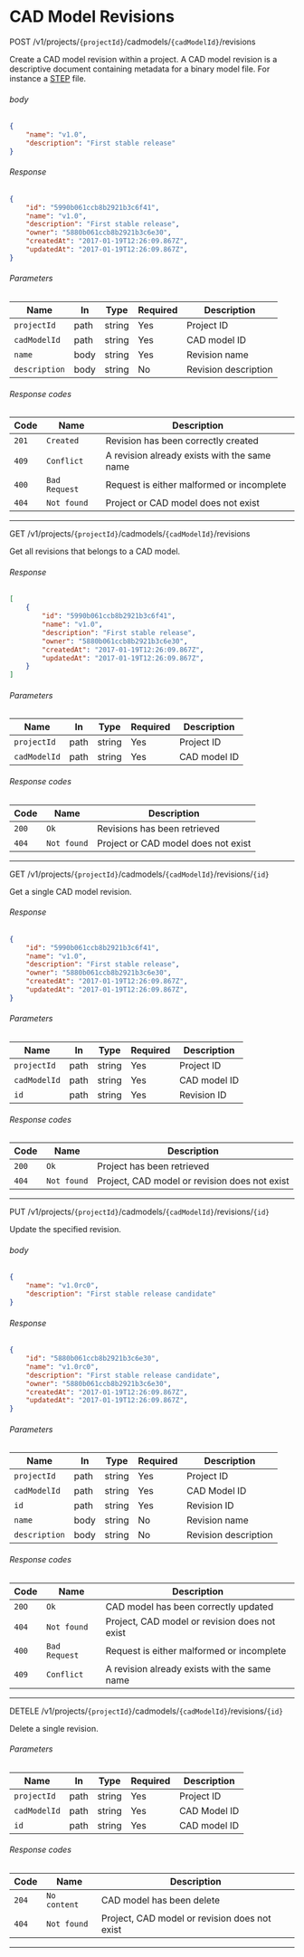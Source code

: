 # CAD Model Revisions

<span class="api method post">POST</span> <span class="api label">/v1/projects/`{projectId}`/cadmodels/`{cadModelId}`/revisions</span>

Create a CAD model revision within a project. A CAD model revision is a descriptive document
containing metadata for a binary model file. For instance a [STEP](https://en.wikipedia.org/wiki/ISO_10303)
file.

###### body

```json
{
    "name": "v1.0",
    "description": "First stable release"
}
```

###### Response

```json
{
    "id": "5990b061ccb8b2921b3c6f41",
    "name": "v1.0",
    "description": "First stable release",
    "owner": "5880b061ccb8b2921b3c6e30",
    "createdAt": "2017-01-19T12:26:09.867Z",
    "updatedAt": "2017-01-19T12:26:09.867Z",
}
```

###### Parameters

Name           | In    | Type     | Required | Description
---------------|-------|----------|----------|-----------------------------------
`projectId`    | path  | string   | Yes      | Project ID
`cadModelId`   | path  | string   | Yes      | CAD model ID
`name`         | body  | string   | Yes      | Revision name
`description`  | body  | string   | No       | Revision description

###### Response codes

Code   | Name             | Description
-------|------------------|---------------------------------------------------
`201`  | `Created`        | Revision has been correctly created
`409`  | `Conflict`       | A revision already exists with the same name
`400`  | `Bad Request`    | Request is either malformed or incomplete
`404`  | `Not found`      | Project or CAD model does not exist

___

<span class="api method get">GET</span> <span class="api label">/v1/projects/`{projectId}`/cadmodels/`{cadModelId}`/revisions</span>

Get all revisions that belongs to a CAD model.

###### Response

```json
[
    {
        "id": "5990b061ccb8b2921b3c6f41",
        "name": "v1.0",
        "description": "First stable release",
        "owner": "5880b061ccb8b2921b3c6e30",
        "createdAt": "2017-01-19T12:26:09.867Z",
        "updatedAt": "2017-01-19T12:26:09.867Z",
    }
]
```

###### Parameters

Name           | In    | Type     | Required | Description
---------------|-------|----------|----------|-----------------------------------
`projectId`    | path  | string   | Yes      | Project ID
`cadModelId`   | path  | string   | Yes      | CAD model ID

###### Response codes

Code   | Name             | Description
-------|------------------|---------------------------------------------------
`200`  | `Ok`             | Revisions has been retrieved
`404`  | `Not found`      | Project or CAD model does not exist

___

<span class="api method get">GET</span> <span class="api label">/v1/projects/`{projectId}`/cadmodels/`{cadModelId}`/revisions/`{id}`</span>

Get a single CAD model revision.

###### Response

```json
{
    "id": "5990b061ccb8b2921b3c6f41",
    "name": "v1.0",
    "description": "First stable release",
    "owner": "5880b061ccb8b2921b3c6e30",
    "createdAt": "2017-01-19T12:26:09.867Z",
    "updatedAt": "2017-01-19T12:26:09.867Z",
}
```

###### Parameters

Name           | In    | Type     | Required | Description
---------------|-------|----------|----------|-----------------------------------
`projectId`    | path  | string   | Yes      | Project ID
`cadModelId`   | path  | string   | Yes      | CAD model ID
`id`           | path  | string   | Yes      | Revision ID

###### Response codes

Code   | Name             | Description
-------|------------------|---------------------------------------------------
`200`  | `Ok`             | Project has been retrieved
`404`  | `Not found`      | Project, CAD model or revision does not exist

___

<span class="api method put">PUT</span> <span class="api label">/v1/projects/`{projectId}`/cadmodels/`{cadModelId}`/revisions/`{id}`</span>

Update the specified revision.

###### body

```json
{
    "name": "v1.0rc0",
    "description": "First stable release candidate"
}
```

###### Response

```json
{
    "id": "5880b061ccb8b2921b3c6e30",
    "name": "v1.0rc0",
    "description": "First stable release candidate",
    "owner": "5880b061ccb8b2921b3c6e30",
    "createdAt": "2017-01-19T12:26:09.867Z",
    "updatedAt": "2017-01-19T12:26:09.867Z",
}
```

###### Parameters

Name           | In    | Type     | Required | Description
---------------|-------|----------|----------|-----------------------------------
`projectId`    | path  | string   | Yes      | Project ID
`cadModelId`   | path  | string   | Yes      | CAD Model ID
`id`           | path  | string   | Yes      | Revision ID
`name`         | body  | string   | No       | Revision name
`description`  | body  | string   | No       | Revision description


###### Response codes

Code   | Name             | Description
-------|------------------|---------------------------------------------------
`20O`  | `Ok`             | CAD model has been correctly updated
`404`  | `Not found`      | Project, CAD model or revision does not exist
`400`  | `Bad Request`    | Request is either malformed or incomplete
`409`  | `Conflict`       | A revision already exists with the same name

___

<span class="api method delete">DETELE</span> <span class="api label">/v1/projects/`{projectId}`/cadmodels/`{cadModelId}`/revisions/`{id}`</span>

Delete a single revision.

###### Parameters

Name           | In    | Type     | Required | Description
---------------|-------|----------|----------|-----------------------------------
`projectId`    | path  | string   | Yes      | Project ID
`cadModelId`   | path  | string   | Yes      | CAD Model ID
`id`           | path  | string   | Yes      | CAD model ID

###### Response codes

Code   | Name             | Description
-------|------------------|---------------------------------------------------
`204`  | `No content`     | CAD model has been delete
`404`  | `Not found`      | Project, CAD model or revision does not exist

___
